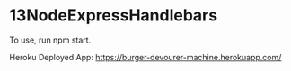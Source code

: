 # 13NodeExpressHandlebars

To use, run npm start.

Heroku Deployed App: https://burger-devourer-machine.herokuapp.com/